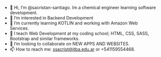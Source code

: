 - 👋 Hi, I’m @sacristan-santiago. Im a chemical engineer learning software development.
- 👀 I’m interested in Backend Development
- 🌱 I’m currently learning KOTLIN and working with Amazon Web Services.
- 🐾 I teach Web Development at my coding school; HTML, CSS, SASS, Bootstrap and similar frameworks.
- 💞️ I’m looking to collaborate on NEW APPS AND WEBSITES.
- 📫 How to reach me: ssacrist@itba.edu.ar or +541159554468.

